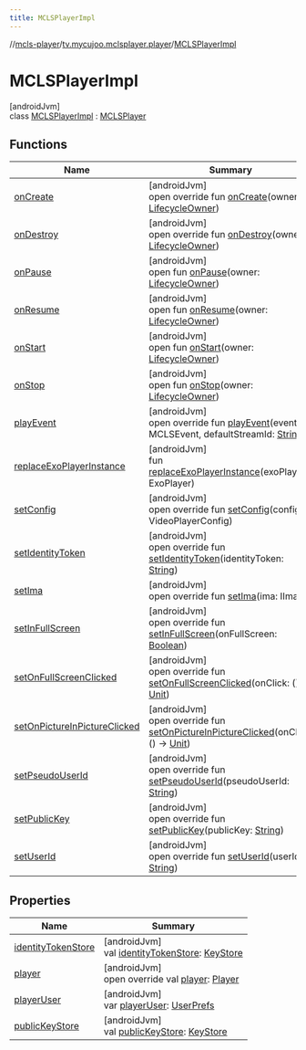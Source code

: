 ```yaml
---
title: MCLSPlayerImpl
---
```

//[mcls-player](../../../index.html)/[tv.mycujoo.mclsplayer.player](../index.html)/[MCLSPlayerImpl](index.html)



# MCLSPlayerImpl



[androidJvm]\
class [MCLSPlayerImpl](index.html) : [MCLSPlayer](../-m-c-l-s-player/index.html)



## Functions


| Name | Summary |
|---|---|
| [onCreate](on-create.html) | [androidJvm]<br>open override fun [onCreate](on-create.html)(owner: [LifecycleOwner](https://developer.android.com/reference/kotlin/androidx/lifecycle/LifecycleOwner.html)) |
| [onDestroy](on-destroy.html) | [androidJvm]<br>open override fun [onDestroy](on-destroy.html)(owner: [LifecycleOwner](https://developer.android.com/reference/kotlin/androidx/lifecycle/LifecycleOwner.html)) |
| [onPause](index.html#187777572%2FFunctions%2F255153135) | [androidJvm]<br>open fun [onPause](index.html#187777572%2FFunctions%2F255153135)(owner: [LifecycleOwner](https://developer.android.com/reference/kotlin/androidx/lifecycle/LifecycleOwner.html)) |
| [onResume](index.html#-1807945979%2FFunctions%2F255153135) | [androidJvm]<br>open fun [onResume](index.html#-1807945979%2FFunctions%2F255153135)(owner: [LifecycleOwner](https://developer.android.com/reference/kotlin/androidx/lifecycle/LifecycleOwner.html)) |
| [onStart](index.html#1240777104%2FFunctions%2F255153135) | [androidJvm]<br>open fun [onStart](index.html#1240777104%2FFunctions%2F255153135)(owner: [LifecycleOwner](https://developer.android.com/reference/kotlin/androidx/lifecycle/LifecycleOwner.html)) |
| [onStop](index.html#487071706%2FFunctions%2F255153135) | [androidJvm]<br>open fun [onStop](index.html#487071706%2FFunctions%2F255153135)(owner: [LifecycleOwner](https://developer.android.com/reference/kotlin/androidx/lifecycle/LifecycleOwner.html)) |
| [playEvent](play-event.html) | [androidJvm]<br>open override fun [playEvent](play-event.html)(event: MCLSEvent, defaultStreamId: [String](https://kotlinlang.org/api/latest/jvm/stdlib/kotlin/-string/index.html)?) |
| [replaceExoPlayerInstance](replace-exo-player-instance.html) | [androidJvm]<br>fun [replaceExoPlayerInstance](replace-exo-player-instance.html)(exoPlayer: ExoPlayer) |
| [setConfig](set-config.html) | [androidJvm]<br>open override fun [setConfig](set-config.html)(config: VideoPlayerConfig) |
| [setIdentityToken](set-identity-token.html) | [androidJvm]<br>open override fun [setIdentityToken](set-identity-token.html)(identityToken: [String](https://kotlinlang.org/api/latest/jvm/stdlib/kotlin/-string/index.html)) |
| [setIma](set-ima.html) | [androidJvm]<br>open override fun [setIma](set-ima.html)(ima: IIma) |
| [setInFullScreen](set-in-full-screen.html) | [androidJvm]<br>open override fun [setInFullScreen](set-in-full-screen.html)(onFullScreen: [Boolean](https://kotlinlang.org/api/latest/jvm/stdlib/kotlin/-boolean/index.html)) |
| [setOnFullScreenClicked](set-on-full-screen-clicked.html) | [androidJvm]<br>open override fun [setOnFullScreenClicked](set-on-full-screen-clicked.html)(onClick: () -&gt; [Unit](https://kotlinlang.org/api/latest/jvm/stdlib/kotlin/-unit/index.html)) |
| [setOnPictureInPictureClicked](set-on-picture-in-picture-clicked.html) | [androidJvm]<br>open override fun [setOnPictureInPictureClicked](set-on-picture-in-picture-clicked.html)(onClick: () -&gt; [Unit](https://kotlinlang.org/api/latest/jvm/stdlib/kotlin/-unit/index.html)) |
| [setPseudoUserId](set-pseudo-user-id.html) | [androidJvm]<br>open override fun [setPseudoUserId](set-pseudo-user-id.html)(pseudoUserId: [String](https://kotlinlang.org/api/latest/jvm/stdlib/kotlin/-string/index.html)) |
| [setPublicKey](set-public-key.html) | [androidJvm]<br>open override fun [setPublicKey](set-public-key.html)(publicKey: [String](https://kotlinlang.org/api/latest/jvm/stdlib/kotlin/-string/index.html)) |
| [setUserId](set-user-id.html) | [androidJvm]<br>open override fun [setUserId](set-user-id.html)(userId: [String](https://kotlinlang.org/api/latest/jvm/stdlib/kotlin/-string/index.html)) |


## Properties


| Name | Summary |
|---|---|
| [identityTokenStore](identity-token-store.html) | [androidJvm]<br>val [identityTokenStore](identity-token-store.html): [KeyStore](../../tv.mycujoo.mclsplayer.player.utils/-key-store/index.html) |
| [player](player.html) | [androidJvm]<br>open override val [player](player.html): [Player](../../tv.mycujoo.mclsplayer.player.player/-player/index.html) |
| [playerUser](player-user.html) | [androidJvm]<br>var [playerUser](player-user.html): [UserPrefs](../../tv.mycujoo.mclsplayer.player.user/-user-prefs/index.html) |
| [publicKeyStore](public-key-store.html) | [androidJvm]<br>val [publicKeyStore](public-key-store.html): [KeyStore](../../tv.mycujoo.mclsplayer.player.utils/-key-store/index.html) |

